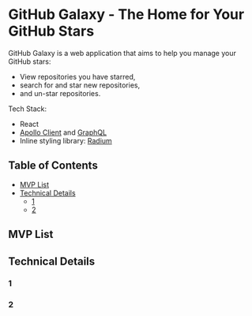 # GitHub Galaxy - The Home for Your GitHub Stars

GitHub Galaxy is a web application that aims to help you manage your GitHub stars: 
* View repositories you have starred, 
* search for and star new repositories, 
* and un-star repositories.

Tech Stack:
* React
* [Apollo Client](https://www.apollographql.com/docs/react/) and [GraphQL](https://graphql.org/)
* Inline styling library: [Radium](https://formidable.com/open-source/radium/)

## Table of Contents
- [MVP List](#mvp-list)
- [Technical Details](#technical-details)
  - [1](#1)
  - [2](#2)

## MVP List

## Technical Details
### 1
### 2
